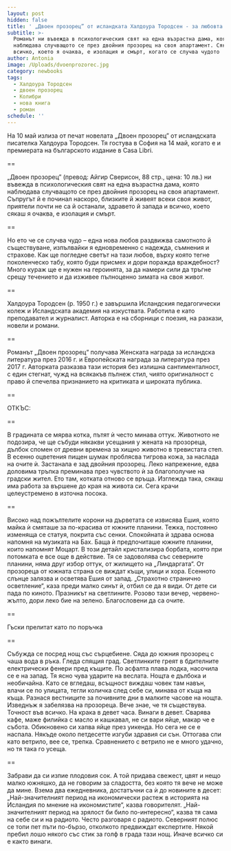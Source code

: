 ```yaml
---
layout: post
hidden: false
title: ' „Двоен прозорец” от исландката Халдоура Тородсен - за любовта в зимата на живота без сантимент'
subtitle: >-
  Романът ни въвежда в психологическия свят на една възрастна дама, която
  наблюдава случващото се през двойния прозорец на своя апартамент. Сякаш
  всичко, което я очаква, е изолация и смърт, когато се случва чудото
author: Antonia
image: /Uploads/dvoenprozorec.jpg
category: newbooks
tags:
  - Халдоура Тородсен
  - двоен прозорец
  - Колибри
  - нова книга
  - роман
schedule: ''
---
```

На 10 май излиза от печат новелата „Двоен прозорец” от исландската писателка Халдоура Тородсен. Тя гостува в София на 14 май, когато е и премиерата на българското издание в Casa Libri.

\==

„Двоен прозорец” (превод: Айгир Сверисон, 88 стр., цена: 10 лв.) ни въвежда в психологическия свят на една възрастна дама, която наблюдава случващото се през двойния прозорец на своя апартамент. Съпругът й е починал наскоро, близките й живеят всеки своя живот, приятели почти не са й останали, здравето й запада и всичко, което сякаш я очаква, е изолация и смърт. 

\==

Но ето че се случва чудо – една нова любов раздвижва самотното й съществуване, изпълвайки я едновременно с надежда, съмнения и страхове. Как ще погледне светът на тази любов, върху която тегне поколенческо табу, която буди присмех и дори поражда враждебност? Много кураж ще е нужен на героинята, за да намери сили да тръгне срещу течението и да изживее пълноценно зимата на своя живот.

\==

Халдоура Тородсен (р. 1950 г.) е завършила Исландския педагогически колеж и Исландската академия на изкуствата. Работила е като преподавател и журналист. Авторка е на сборници с поезия, на разкази, новели и романи. 

\==

Романът „Двоен прозорец“ получава Женската награда за исландска литература през 2016 г. и Европейската награда за литература през 2017 г. Авторката разказва тази история без излишна сантименталност, с един стегнат, чужд на всякакъв пълнеж стил, чиято оригиналност с право й спечелва признанието на критиката и широката публика.

\==

ОТКЪС:

\==

В градината се мярва котка, пътят ѝ често минава оттук. Животното не подозира, че ще събуди някакви усещания у жената на прозореца, дълбок спомен от древни времена за хищно животно в тревистата степ. В есенно оцветения пищен шумак проблясва тигрова кожа, за наслада на очите ѝ. Застанала е зад двойния прозорец. Леко напрежение, едва доловима тръпка преминава през чувството ѝ за благополучие на градски жител. Ето там, котката отново се връща. Изглежда така, сякаш има работа за вършене до края на живота си. Сега крачи целеустремено в източна посока. 

\==

Високо над пожълтелите корони на дърветата се извисява Ешия, която майка ѝ смяташе за по-красива от южните планини. Тежка, постоянно изменяща се статуя, покрита със сенки. Спокойната ѝ здрава основа напомня на музиката на Бах. Баща ѝ предпочиташе южните планини, които напомнят Моцарт. В този детайл кристализира борбата, която при потомката е все още в действие. Тя се задоволява със северните планини, няма друг избор оттук, от жилището на „Линдаргата“. От прозореца от южната страна се виждат къщи, улици и хора. Есенното слънце залязва и осветява Ешия от запад. „Страхотно странично осветление“, каза преди малко синът ѝ, отбил се да я види. От дете си пада по киното. Празникът на светлините. Розово тази вечер, червено-жълто, дори леко бие на зелено. Благословени да са очите. 

\==

Гъски прелитат като по поръчка 

\==

Събужда се посред нощ със сърцебиене. Сяда до южния прозорец с чаша вода в ръка. Гледа спящия град. Светлинките греят в бдителните електрически фенери пред къщите. По асфалта плава лодка, насочила се е на запад. Тя ясно чува ударите на веслата. Нощта е дълбока и необичайна. Като се вгледаш, всъщност виждаш човек там навън, влачи се по улицата, тегли количка след себе си, минава от къща на къща. Разнася вестниците за почивните дни в малките часове на нощта. Изведнъж я забелязва на прозореца. Вече знае, че тя съществува. Точност във всичко. На крака в девет часа. Винаги в девет. Сварява кафе, маже филийка с масло и кашкавал, не си вари яйце, макар че е събота. Обикновено си хапва яйце през уикенда. Но сега не се е наспала. Някъде около петдесетте изгуби здравия си сън. Оттогава спи като ветрило, вее се, трепка. Сравнението с ветрило не е много удачно, но тя така го усеща. 

\==

Забрави да си изпие плодовия сок. А той придава свежест, цвят и нещо малко южняшко, да не говорим за сладостта, без която тя вече не може да мине. Взема два ежедневника, достатъчни са ѝ до новините в десет: „Най-значителният период на икономически растеж в историята на Исландия по мнение на икономистите“, казва говорителят. „Най-значителният период на зрялост би било по-интересно“, казва тя сама на себе си и на радиото. Често разговаря с радиото. Северният полюс се топи пет пъти по-бързо, отколкото предвиждат експертите. Някой пребил лошо някого със стик за голф в града тази нощ. Иначе всичко си е както винаги.

